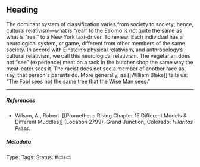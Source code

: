 ## Heading  # 

The dominant system of classification varies from society to society; hence, cultural relativism—what is “real” to the Eskimo is not quite the same as what is “real” to a New York taxi-driver. To review: Each individual has a neurological system, or game, different from other members of the same society. In accord with Einstein’s physical relativism, and anthropology’s cultural relativism, we call this neurological relativism. The vegetarian does not “see” (experience) meat on a rack in the butcher shop the same way the meat-eater sees it. The racist does not see a member of another race as, say, that person's parents do. More generally, as [[William Blake]] tells us: “The Fool sees not the same tree that the Wise Man sees.”

___

##### References

- Wilson, A., Robert. [[Prometheus Rising Chapter 15 Different Models & Different Muddles]] (Location 2799). Grand Junction, Colorado: _Hilaritas Press_.

##### Metadata

Type: 
Tags:
Status: #⛅️/⛅️